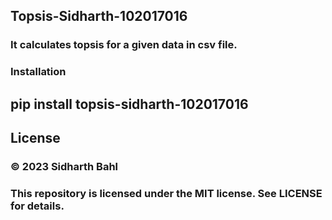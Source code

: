 ## Topsis-Sidharth-102017016
### It calculates topsis for a given data in csv file.

### Installation
## pip install topsis-sidharth-102017016



## License
### © 2023 Sidharth Bahl

### This repository is licensed under the MIT license. See LICENSE for details.